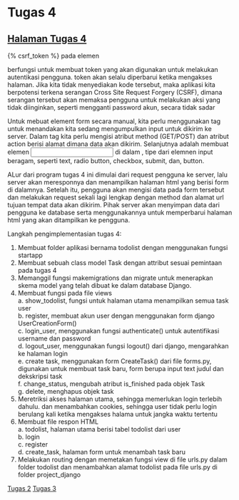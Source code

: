 # Tugas 4
## [Halaman Tugas 4](https://heshturia.herokuapp.com/todolist)

{% csrf_token %} pada elemen <form> berfungsi untuk membuat token yang akan digunakan untuk melakukan autentikasi pengguna. token akan selalu diperbarui ketika mengakses halaman. Jika kita tidak menyediakan kode tersebut, maka aplikasi kita berpotensi terkena serangan Cross Site Request Forgery (CSRF), dimana serangan tersebut akan memaksa pengguna untuk melakukan aksi yang tidak diinginkan, seperti mengganti password akun, secara tidak sadar

Untuk mebuat element form secara manual, kita perlu menggunakan tag <form> untuk menandakan kita sedang mengumpulkan input untuk dikirim ke server. Dalam tag <form> kita perlu mengisi atribut method (GET/POST) dan atribut action berisi alamat dimana data akan dikirim. Selanjutnya adalah membuat elemen <input> di dalam <form>, tipe dari elemnen input beragam, seperti text, radio button, checkbox, submit, dan, button.

ALur dari program tugas 4 ini dimulai dari request pengguna ke server, lalu server akan meresponnya dan menampilkan halaman html yang berisi form di dalamnya. Setelah itu, pengguna akan mengisi data pada form tersebut dan melakukan request sekali lagi lengkap dengan method dan alamat url tujuan tempat data akan dikirim. Pihak server akan menyimpan data dari pengguna ke database serta menggunakannya untuk memperbarui halaman html yang akan ditampilkan ke pengguna.

Langkah pengimplementasian tugas 4:  
1. Membuat folder aplikasi bernama todolist dengan menggunakan fungsi startapp 
2. Membuat sebuah class model Task dengan attribut sesuai pemintaan pada tugas 4
3. Memanggil fungsi makemigrations dan migrate untuk menerapkan skema model yang telah dibuat ke dalam database Django.
4. Membuat fungsi pada file views   
  a. show_todolist, fungsi untuk halaman utama menampilkan semua task user  
  b. register, membuat akun user dengan menggunakan form django UserCreationForm()  
  c. login_user, menggunakan fungsi authenticate() untuk autentifikasi username dan password    
  d. logout_user, menggunakan fungsi logout() dari django, mengarahkan ke halaman login  
  e. create task, menggunakan form CreateTask() dari file forms.py, digunakan untuk membuat task baru, form berupa input text judul dan dekskripsi task  
  f. change_status, mengubah atribut is_finished pada objek Task  
  g. delete, menghapus objek task 
6. Meretriksi akses halaman utama, sehingga memerlukan login terlebih dahulu. dan menambahkan cookies, sehingga user tidak perlu login berulang kali ketika mengakses halama untuk jangka waktu tertentu
7. Membuat file respon HTML  
  a. todolist, halaman utama berisi tabel todolist dari user  
  b. login  
  c. register  
  d. create_task, halaman form untuk menambah task baru  
8. Melakukan routing dengan memetakan fungsi view di file urls.py dalam folder todolist dan menambahkan alamat todolist pada file urls.py di folder project_django   

[Tugas 2](Tugas2.md)
[Tugas 3](Tugas3.md)
